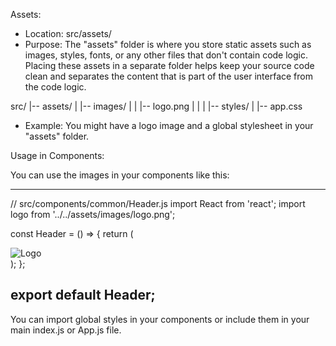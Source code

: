 Assets:

- Location: src/assets/
- Purpose: The "assets" folder is where you store static assets such as images, styles, fonts, or any other files that don't contain code logic. Placing these assets in a separate folder helps keep your source code clean and separates the content that is part of the user interface from the code logic.

src/
|-- assets/
| |-- images/
| | |-- logo.png
| |
| |-- styles/
| |-- app.css

- Example: You might have a logo image and a global stylesheet in your "assets" folder.

Usage in Components:

You can use the images in your components like this:

---

// src/components/common/Header.js
import React from 'react';
import logo from '../../assets/images/logo.png';

const Header = () => {
return (
<div>
<img src={logo} alt="Logo" />
</div>
);
};

## export default Header;

You can import global styles in your components or include them in your main index.js or App.js file.
